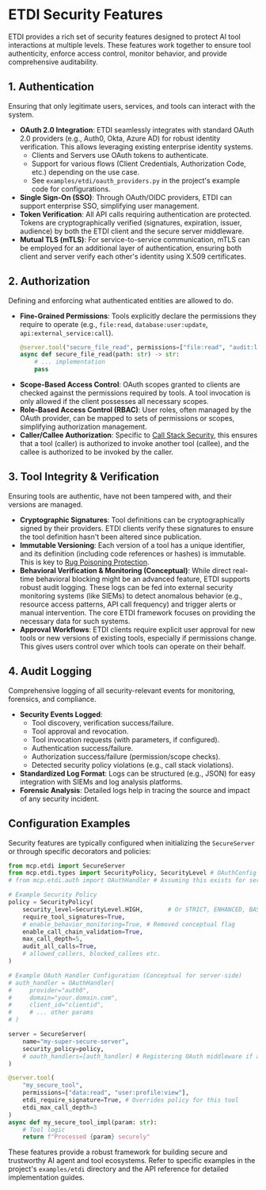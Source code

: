 # ETDI Security Features

ETDI provides a rich set of security features designed to protect AI tool interactions at multiple levels. These features work together to ensure tool authenticity, enforce access control, monitor behavior, and provide comprehensive auditability.

## 1. Authentication

Ensuring that only legitimate users, services, and tools can interact with the system.

-   **OAuth 2.0 Integration**: ETDI seamlessly integrates with standard OAuth 2.0 providers (e.g., Auth0, Okta, Azure AD) for robust identity verification. This allows leveraging existing enterprise identity systems.
    -   Clients and Servers use OAuth tokens to authenticate.
    -   Support for various flows (Client Credentials, Authorization Code, etc.) depending on the use case.
    -   See `examples/etdi/oauth_providers.py` in the project's example code for configurations.
-   **Single Sign-On (SSO)**: Through OAuth/OIDC providers, ETDI can support enterprise SSO, simplifying user management.
-   **Token Verification**: All API calls requiring authentication are protected. Tokens are cryptographically verified (signatures, expiration, issuer, audience) by both the ETDI client and the secure server middleware.
-   **Mutual TLS (mTLS)**: For service-to-service communication, mTLS can be employed for an additional layer of authentication, ensuring both client and server verify each other's identity using X.509 certificates.

## 2. Authorization

Defining and enforcing what authenticated entities are allowed to do.

-   **Fine-Grained Permissions**: Tools explicitly declare the permissions they require to operate (e.g., `file:read`, `database:user:update`, `api:external_service:call`).
    ```python
    @server.tool("secure_file_read", permissions=["file:read", "audit:log"])
    async def secure_file_read(path: str) -> str:
        # ... implementation
        pass
    ```
-   **Scope-Based Access Control**: OAuth scopes granted to clients are checked against the permissions required by tools. A tool invocation is only allowed if the client possesses all necessary scopes.
-   **Role-Based Access Control (RBAC)**: User roles, often managed by the OAuth provider, can be mapped to sets of permissions or scopes, simplifying authorization management.
-   **Caller/Callee Authorization**: Specific to [Call Stack Security](../attack-prevention.md#call-stack-security), this ensures that a tool (caller) is authorized to invoke another tool (callee), and the callee is authorized to be invoked by the caller.

## 3. Tool Integrity & Verification

Ensuring tools are authentic, have not been tampered with, and their versions are managed.

-   **Cryptographic Signatures**: Tool definitions can be cryptographically signed by their providers. ETDI clients verify these signatures to ensure the tool definition hasn't been altered since publication.
-   **Immutable Versioning**: Each version of a tool has a unique identifier, and its definition (including code references or hashes) is immutable. This is key to [Rug Poisoning Protection](../attack-prevention/rug-poisoning.md).
-   **Behavioral Verification & Monitoring (Conceptual)**: While direct real-time behavioral blocking might be an advanced feature, ETDI supports robust audit logging. These logs can be fed into external security monitoring systems (like SIEMs) to detect anomalous behavior (e.g., resource access patterns, API call frequency) and trigger alerts or manual intervention. The core ETDI framework focuses on providing the necessary data for such systems.
-   **Approval Workflows**: ETDI clients require explicit user approval for new tools or new versions of existing tools, especially if permissions change. This gives users control over which tools can operate on their behalf.

## 4. Audit Logging

Comprehensive logging of all security-relevant events for monitoring, forensics, and compliance.

-   **Security Events Logged**: 
    -   Tool discovery, verification success/failure.
    -   Tool approval and revocation.
    -   Tool invocation requests (with parameters, if configured).
    -   Authentication success/failure.
    -   Authorization success/failure (permission/scope checks).
    -   Detected security policy violations (e.g., call stack violations).
-   **Standardized Log Format**: Logs can be structured (e.g., JSON) for easy integration with SIEMs and log analysis platforms.
-   **Forensic Analysis**: Detailed logs help in tracing the source and impact of any security incident.

## Configuration Examples

Security features are typically configured when initializing the `SecureServer` or through specific decorators and policies:

```python
from mcp.etdi import SecureServer
from mcp.etdi.types import SecurityPolicy, SecurityLevel # OAuthConfig removed as it might not be directly used here
# from mcp.etdi.auth import OAuthHandler # Assuming this exists for server-side setup

# Example Security Policy
policy = SecurityPolicy(
    security_level=SecurityLevel.HIGH,       # Or STRICT, ENHANCED, BASIC
    require_tool_signatures=True,
    # enable_behavior_monitoring=True, # Removed conceptual flag
    enable_call_chain_validation=True,
    max_call_depth=5,
    audit_all_calls=True,
    # allowed_callers, blocked_callees etc.
)

# Example OAuth Handler Configuration (Conceptual for server-side)
# auth_handler = OAuthHandler(
#     provider="auth0", 
#     domain="your.domain.com", 
#     client_id="clientid", 
#     # ... other params
# )

server = SecureServer(
    name="my-super-secure-server",
    security_policy=policy,
    # oauth_handlers=[auth_handler] # Registering OAuth middleware if applicable
)

@server.tool(
    "my_secure_tool", 
    permissions=["data:read", "user:profile:view"],
    etdi_require_signature=True, # Overrides policy for this tool
    etdi_max_call_depth=3
)
async def my_secure_tool_impl(param: str):
    # Tool logic
    return f"Processed {param} securely"
```

These features provide a robust framework for building secure and trustworthy AI agent and tool ecosystems. Refer to specific examples in the project's `examples/etdi` directory and the API reference for detailed implementation guides.